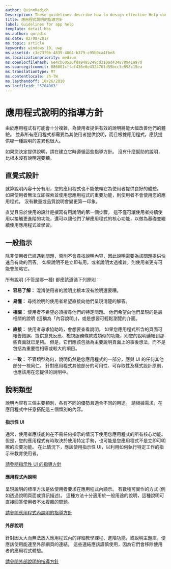 ```yaml
---
author: QuinnRadich
Description: These guidelines describe how to design effective Help content for your app.
title: 應用程式說明的指導方針
label: Guidelines for app help
template: detail.hbs
ms.author: quradic
ms.date: 02/08/2017
ms.topic: article
keywords: windows 10, uwp
ms.assetid: c3e73f9b-4839-4804-b379-c95b0ca4fbe8
ms.localizationpriority: medium
ms.openlocfilehash: 6e4cb60526fda9495249cd310ad434878941a97d
ms.sourcegitcommit: 086001cffaf436e6e4324761d59bcc5e598c15ea
ms.translationtype: MT
ms.contentlocale: zh-TW
ms.lasthandoff: 10/26/2018
ms.locfileid: "5704963"
---
```

# <a name="guidelines-for-app-help"></a>應用程式說明的指導方針



由於應用程式有可能會十分複雜，為使用者提供有效的說明將能大幅改善他們的體驗。 並非所有應用程式都需要為其使用者提供說明，而且根據應用程式，應該提供哪一種說明的差異也很大。

如果您決定提供說明，請在建立它時遵循這些指導方針。 沒有什麼幫助的說明，比根本沒有說明還要糟。

## <a name="intuitive-design"></a>直覺式設計

就算說明內容十分有用，您的應用程式也不能依賴它為使用者提供良好的體驗。 如果使用者無法立即探索並使用您應用程式的重要功能，則使用者不會使用您的應用程式。 沒有數量或品質說明會變更第一印象。

直覺且易於使用的設計是撰寫有用說明的第一個步驟。 這不僅可讓使用者持續使用以接觸更進階的功能，還可以讓他們了解應用程式的核心功能，以做為基礎並繼續使用應用程式並學習。

## <a name="general-instructions"></a>一般指示

除非使用者已經遇到問題，否則不會尋找說明內容，因此說明需要為該問題提供快速且有效的回答。 如果說明不是立即有用，或者說明太過複雜，則使用者更有可能會忽略它。

所有說明 (不管是哪一種) 都應該遵循下列原則︰

-   **容易了解：** 混淆使用者的說明比根本沒有說明還要糟。

-   **易懂：** 尋找說明的使用者希望直接向他們呈現清楚的解答。

-   **相關：** 使用者不希望必須搜尋他們的特定問題。 他們希望向他們呈現的是最相關的說明 (這稱為「內容說明」)，或是想要可輕鬆瀏覽的介面。

-   **直接：** 使用者尋求協助時，會想要查看說明。 如果您應用程式所含的頁面可報告錯誤、提供意見反應、檢視服務條款或類似的功能，則您的說明連結到那些頁面就已足夠。 但是，它們應該包括為主要說明頁面上的事後想法，而不是包括為重要性相等或較大的項目。

-   **一致：** 不管類型為何，說明仍然是您應用程式的一部分，應與 UI 的任何其他部分一視同仁。 針對應用程式其他部分的可用性、可存取性及樣式設計原則，也應該用在您提供的說明中。

## <a name="types-of-help"></a>說明類型

說明內容有三個主要類別，各有不同的優勢且適合不同的用途。 請根據需求，在應用程式中任意搭配這三個類別的內容。

#### <a name="instructional-ui"></a>指示性 UI

通常，使用者應該能夠在不需任何指示的情況下使用您應用程式的所有核心功能。 但是，您的應用程式有時取決於使用特定手勢，也可能是您應用程式不是立即可明瞭的次要功能。 在此情況下，應該使用指示性 UI，以利用如何執行特定工作的指示來教育使用者。

[請參閱指示性 UI 的指導方針](instructional-ui.md)

#### <a name="in-app-help"></a>應用程式內說明

呈現說明的標準方法是依使用者要求在應用程式內顯示。 有數種可實作的方式 (例如透過說明頁面或資訊描述)。 這種方法十分適用於一般用途的說明，這種說明可直接回答使用者不太複雜的問題。

[請參閱應用程式內說明的指導方針](in-app-help.md)

#### <a name="external-help"></a>外部說明

針對因太大而無法放入應用程式內的詳細教學課程、進階功能，或說明主題庫，便應該使用能連至外部網頁的連結。 這些連結應該謹慎使用，因為它們會移除使用者的應用程式體驗。

[請參閱外部說明的指導方針](external-help.md)


